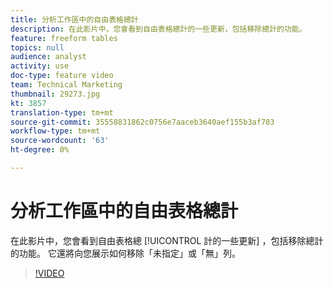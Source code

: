 ```yaml
---
title: 分析工作區中的自由表格總計
description: 在此影片中，您會看到自由表格總計的一些更新，包括移除總計的功能。
feature: freeform tables
topics: null
audience: analyst
activity: use
doc-type: feature video
team: Technical Marketing
thumbnail: 29273.jpg
kt: 3857
translation-type: tm+mt
source-git-commit: 35558831862c0756e7aaceb3640aef155b3af703
workflow-type: tm+mt
source-wordcount: '63'
ht-degree: 0%

---
```



# 分析工作區中的自由表格總計

在此影片中，您會看到自由表格總 [!UICONTROL 計的一些更新] ，包括移除總計的功能。 它還將向您展示如何移除「未指定」或「無」列。

>[!VIDEO](https://video.tv.adobe.com/v/29273/?quality=12)
